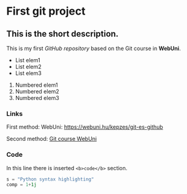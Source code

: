 # First git project
## This is the short description.

This is my first *GitHub repository* based on the Git course in **WebUni**.

- List elem1
- List elem2
- List elem3

1. Numbered elem1
2. Numbered elem2
3. Numbered elem3

### Links

First method:
WebUni: https://webuni.hu/kepzes/git-es-github

Second method:
[Git course WebUni](https://webuni.hu/kepzes/git-es-github)

### Code

In this line there is inserted `<b>code</b>` section.

```python
s = "Python syntax highlighting"
comp = 1+1j
```
